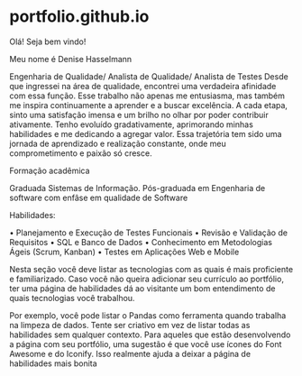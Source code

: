﻿# portfolio.github.io

Olá! Seja bem vindo!

Meu nome é Denise Hasselmann

<head><i class="fa-solid fa-gears"></i>
Engenharia de Qualidade/ Analista de Qualidade/ Analista de Testes




<head> Desde que ingressei na área de qualidade, encontrei uma verdadeira afinidade com essa função. 
Esse trabalho não apenas me entusiasma, mas também me inspira continuamente a aprender e a buscar excelência. 
A cada etapa, sinto uma satisfação imensa e um brilho no olhar por poder contribuir ativamente. 
Tenho evoluído gradativamente, aprimorando minhas habilidades e me dedicando a agregar valor. 
Essa trajetória tem sido uma jornada de aprendizado e realização constante, onde meu comprometimento e paixão só cresce.

Formação acadêmica


Graduada Sistemas de Informação.
Pós-graduada em Engenharia de software com enfâse em qualidade de Software


Habilidades: 

•	Planejamento e Execução de Testes Funcionais
•	Revisão e Validação de Requisitos
•	SQL e Banco de Dados
•	Conhecimento em Metodologias Ágeis (Scrum, Kanban)
•	Testes em Aplicações Web e Mobile


Nesta seção você deve listar as tecnologias com as quais é mais proficiente e familiarizado. Caso você não queira adicionar seu currículo ao portfólio, ter uma página de habilidades dá ao visitante um bom entendimento de quais tecnologias você trabalhou.

Por exemplo, você pode listar o Pandas como ferramenta quando trabalha na limpeza de dados. Tente ser criativo em vez de listar todas as habilidades sem qualquer contexto. Para aqueles que estão desenvolvendo a página com seu portfólio, uma sugestão é que você use ícones do Font Awesome e do Iconify. Isso realmente ajuda a deixar a página de habilidades mais bonita
